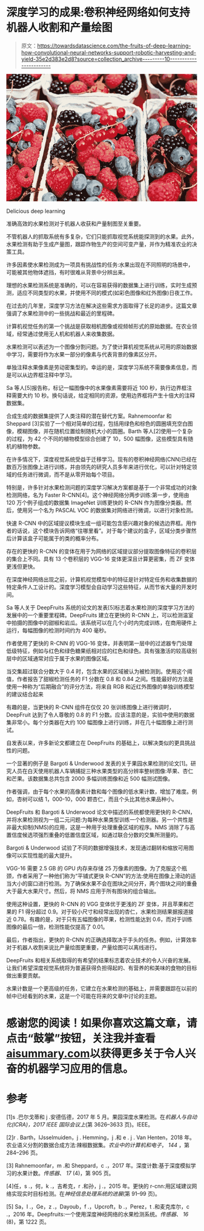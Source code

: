 # 深度学习的成果:卷积神经网络如何支持机器人收割和产量绘图

> 原文：<https://towardsdatascience.com/the-fruits-of-deep-learning-how-convolutional-neural-networks-support-robotic-harvesting-and-yield-35e2d383e2d8?source=collection_archive---------10----------------------->

![](img/a256eaf6617a89f1df6f0d3dc6037700.png)

Delicious deep learning

准确高效的水果检测对于机器人收获和产量制图至关重要。

不管机器人的抓取系统有多复杂，它们只能抓取视觉系统能探测到的水果。此外，水果检测有助于生成产量图，跟踪作物生产的空间可变产量，并作为精准农业的决策工具。

许多因素使水果检测成为一项具有挑战性的任务:水果出现在不同照明的场景中，可能被其他物体遮挡，有时很难从背景中分辨出来。

理想的水果检测系统是准确的，可以在容易获得的数据集上进行训练，实时生成预测，适应不同类型的水果，并使用不同的模式(如彩色图像和红外图像)日夜工作。

在过去的几年里，深度学习方法在解决这些需求方面取得了长足的进步。这篇文章强调了水果检测中的一些挑战和最近的里程碑。

计算机视觉任务的第一个挑战是获取相机图像或视频帧形式的原始数据。在农业领域，经常通过使用无人机和机器人来收集数据。

水果检测可以表述为一个图像分割问题。为了使计算机视觉系统从可用的原始数据中学习，需要将作为水果一部分的像素与代表背景的像素区分开。

单独注释水果像素是劳动密集型的。幸运的是，深度学习系统不需要像素信息，而是可以从边界框注释中学习。

Sa 等人[5]报告称，标记一幅图像中的水果像素需要将近 100 秒，执行边界框注释需要大约 10 秒。换句话说，给定相同的资源，使用边界框将产生十倍大的注释数据集。

合成生成的数据集提供了人类注释的潜在替代方案。Rahnemoonfar 和 Sheppard [3]实验了一个相对简单的过程，包括用绿色和棕色的圆圈填充空白图像，模糊图像，并在随机位置绘制随机大小的圆圈。Barth 等人[2]使用一个复杂的过程，为 42 个不同的植物模型综合创建了 10，500 幅图像，这些模型具有随机的植物参数。

在许多情况下，深度视觉系统受益于迁移学习。现有的卷积神经网络(CNN)已经在数百万张图像上进行训练，并由领先的研究人员多年来进行优化，可以针对特定领域的任务进行微调，而不是从零开始每个项目。

特别是，许多针对水果检测问题的深度学习解决方案都是基于一个非常成功的对象检测网络，名为 Faster R-CNN[4]。这个神经网络分两步训练:第一步，使用由 120 万个例子组成的数据集 ImageNet 训练更快的 R-CNN 作为图像分类器。然后，使用另一个名为 PASCAL VOC 的数据集对网络进行微调，以进行对象检测。

快速 R-CNN 中的区域提议模块生成一组可能包含感兴趣对象的候选边界框。用作者的话说，这个模块告诉网络“往哪里看”。对于每个建议的盒子，区域分类步骤然后计算该盒子可能属于的类的概率分布。

存在的更快的 R-CNN 的变体在用于为网络的区域提议部分提取图像特征的卷积层的集合上不同。具有 13 个卷积层的 VGG-16 变体更深且计算更密集，而 ZF 变体更浅但更快。

在深度神经网络出现之前，计算机视觉模型中的特征是针对特定任务和收集数据的特定条件人工设计的。深度学习模型会自动学习这些特征，从而节省大量的开发时间。

Sa 等人关于 DeepFruits 系统的论文的发表[5]标志着水果检测的深度学习方法的发展中的一个重要里程碑。DeepFruits 建立在更快的 R-CNN 上，可以检测温室中拍摄的图像中的甜椒和岩瓜。该系统可以在几个小时内完成训练，在商用硬件上运行，每幅图像的检测时间约为 400 毫秒。

作者使用了更快的 R-CNN 的 VGG-16 变体，并表明第一层中的过滤器专门处理低级特征，例如与红色和绿色糖果纸相对应的红色和绿色。具有强激活的较高级别层中的区域通常对应于属于水果的图像区域。

当交集超过联合分数大于 0.4 时，包含水果的区域被认为被检测到。使用这个阈值，作者报告了甜椒检测任务的 F1 分数在 0.8 和 0.84 之间。性能最好的方法是使用一种称为“后期融合”的评分方法，将来自 RGB 和近红外图像的单独训练模型的建议结合起来

有趣的是，当更快的 R-CNN 组件在仅仅 20 张训练图像上进行微调时，DeepFruit 达到了令人尊敬的 0.8 的 F1 分数。应该注意的是，实验中使用的数据集非常小。每个分类器在大约 100 幅图像上进行训练，并在几十幅图像上进行测试。

自发表以来，许多新论文都建立在 DeepFruits 的基础上，以解决类似的更具挑战性的问题。

一个显著的例子是 Bargoti & Underwood 发表的关于果园水果检测的论文[1]。研究人员在白天使用机器人车辆捕捉三种水果类型的高分辨率整树图像:苹果、杏仁和芒果。该数据集总共包含 2000 多幅训练图像和近 500 幅测试图像。

作者强调，由于每个水果的高像素计数和每个图像的低水果计数，增加了难度。例如，杏树可以结 1，000-10，000 颗杏仁，而且个头比其他水果品种小。

DeepFruits 和 Bargoti & Underwood 论文中描述的系统都使用更快的 R-CNN，并将水果检测视为一组二元问题:为每种水果类型训练一个检测器。另一个共性是非最大抑制(NMS)的应用，这是一种用于处理重叠区域的程序。NMS 消除了与高置信度候选项强烈重叠的低置信度区域，如通过联合分数的交集所测量的。

Bargoti & Underwood 试验了不同的数据增强技术，发现通过翻转和缩放可用图像可以实现性能的最大提升。

VGG-16 需要 2.5 GB 的 GPU 内存来存储 25 万像素的图像。为了克服这个瓶颈，作者采用了一种他们称为“平铺式更快 R-CNN”的方法:使用在图像上滑动的适当大小的窗口进行检测。为了确保水果不会在图块之间分开，两个图块之间的重叠大于最大水果尺寸。然后，将 NMS 应用于所有图块的组合输出。

使用这种设置，更快的 R-CNN 的 VGG 变体优于更浅的 ZF 变体，并且苹果和芒果的 F1 得分超过 0.9。对于较小尺寸和经常出现的杏仁，水果检测结果据报道接近 0.78。有趣的是，对于只有五幅图像的苹果，检测性能达到 0.6，而对于训练图像的最后一倍，检测性能仅提高了 0.01。

最后，作者指出，更快的 R-CNN 的正确选择取决于手头的任务。例如，计算效率对于机器人收割来说比产量绘图更重要，产量绘图可以离线进行。

DeepFruits 和相关系统取得的有希望的结果标志着农业技术的令人兴奋的发展。让我们希望深度视觉系统将为普遍获得负担得起的、有营养的和美味的食物的目标做出重要贡献。

水果计数是一个更高级的任务，它建立在水果检测的基础上，并需要跟踪在以前的帧中已经看到的水果，这是一个可能在将来的文章中讨论的主题。

# 感谢您的阅读！如果你喜欢这篇文章，请点击“鼓掌”按钮，关注我并查看[aisummary.com](http://aisummary.com)以获得更多关于令人兴奋的机器学习应用的信息。

# 参考

[1]s .巴尔戈蒂和 j .安德伍德，2017 年 5 月。果园深度水果检测。在*机器人与自动化(ICRA)，2017 IEEE 国际会议上*(第 3626–3633 页)。IEEE。

[2]r . Barth，IJsselmuiden，j . Hemming，j .和 e . j . Van Henten，2018 年。农业语义分割的数据合成方法:辣椒数据集。*农业中的计算机和电子*， *144* ，第 284–296 页。

[3] Rahnemoonfar，m .和 Sheppard，c .，2017 年。深度计数:基于深度模拟学习的水果计数。*传感器*、 *17* (4)，第 905 页。

[4]任，s .，何，k .，吉希克，r .和孙，j .，2015 年。更快的 r-cnn:用区域建议网络实现实时目标检测。在*神经信息处理系统的进展*(第 91–99 页)。

[5] Sa，I .，Ge，z .，Dayoub，f .，Upcroft，b .，Perez，t .和麦克库尔，c .，2016 年。Deepfruits:一个使用深度神经网络的水果检测系统。*传感器*、 *16* (8)，第 1222 页。